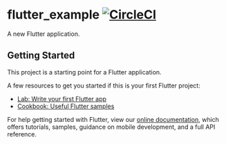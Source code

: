 # flutter_example [![CircleCI](https://circleci.com/gh/x1210x/flutter_example/tree/master.svg?style=svg)](https://circleci.com/gh/x1210x/flutter_example/tree/master)

A new Flutter application.

## Getting Started

This project is a starting point for a Flutter application.

A few resources to get you started if this is your first Flutter project:

- [Lab: Write your first Flutter app](https://flutter.dev/docs/get-started/codelab)
- [Cookbook: Useful Flutter samples](https://flutter.dev/docs/cookbook)

For help getting started with Flutter, view our 
[online documentation](https://flutter.dev/docs), which offers tutorials, 
samples, guidance on mobile development, and a full API reference.
